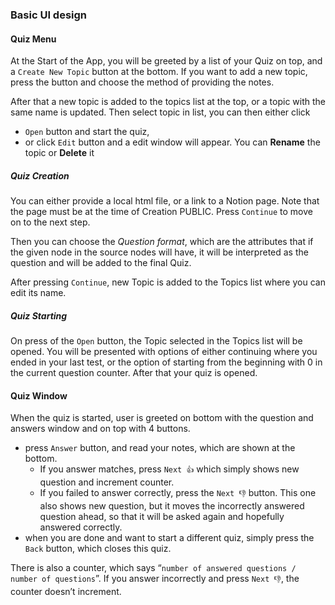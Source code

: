 ### Basic UI design

#### Quiz Menu

At the Start of the App, you will be greeted by a list of your Quiz on top, and a `Create New Topic` button at the bottom. If you want to add a new topic, press the button and choose the method of providing the notes.

After that a new topic is added to the topics list at the top, or a topic with the same name is updated. Then select topic in list, you can then either click

- `Open` button and start the quiz,
- or click `Edit` button and a edit window will appear. You can **Rename** the topic or **Delete** it

##### Quiz Creation

You can either provide a local html file, or a link to a Notion page. Note that the page must be at the time of Creation PUBLIC. Press `Continue` to move on to the next step.

Then you can choose the _Question format_, which are the attributes that if the given node in the source nodes will have, it will be interpreted as the question and will be added to the final Quiz.

After pressing `Continue`, new Topic is added to the Topics list where you can edit its name.

##### Quiz Starting

On press of the `Open` button, the Topic selected in the Topics list will be opened. You will be presented with options of either continuing where you ended in your last test, or the option of starting from the beginning with 0 in the current question counter. After that your quiz is opened.

#### Quiz Window

When the quiz is started, user is greeted on bottom with the question and answers window and on top with 4 buttons.

- press `Answer` button, and read your notes, which are shown at the bottom.
  - If you answer matches, press `Next 👍` which simply shows new question and increment counter.
  - If you failed to answer correctly, press the `Next 👎` button. This one also shows new question, but it moves the incorrectly answered question ahead, so that it will be asked again and hopefully answered correctly.
- when you are done and want to start a different quiz, simply press the `Back` button, which closes this quiz.

There is also a counter, which says “`number of answered questions / number of questions`”. If you answer incorrectly and press `Next 👎`, the counter doesn’t increment.
